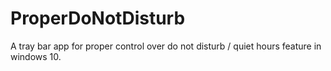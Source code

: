 # ProperDoNotDisturb
A tray bar app for proper control over do not disturb / quiet hours feature in windows 10.
